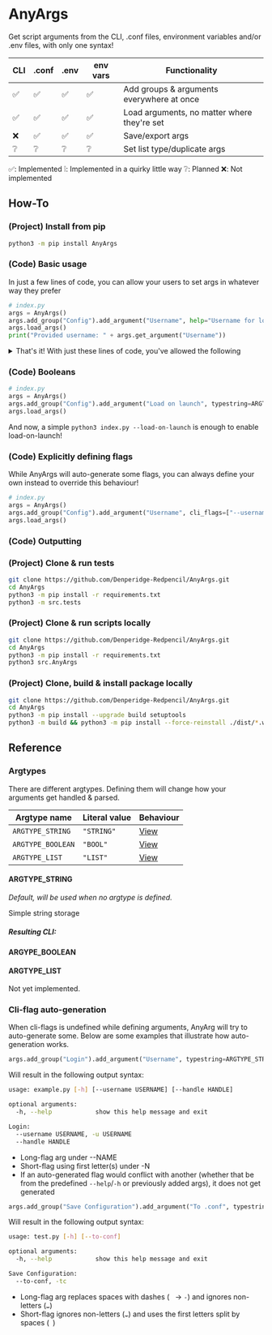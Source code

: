 # AnyArgs

Get script arguments from the CLI, .conf files, environment variables and/or .env files, with only one syntax!


| CLI  | .conf | .env | env vars | Functionality | 
| ---- | ----- | ---- | -------- | ------------- |
|  ✅  |  ✅   |  ✅  |    ✅    | Add groups & arguments everywhere at once        |
|  ✅  |  ✅   |  ✅  |    ✅    | Load arguments, no matter where they're set      |
|  ❌  |  ✅   |  ✅  |    ✅    | Save/export args                                 |
|  ❔  |  ❔   |  ❔  |    ❔    | Set list type/duplicate args                     |


✅: Implemented
❕: Implemented in a quirky little way
❔: Planned
❌: Not implemented

## How-To
### (Project) Install from pip
```bash
python3 -m pip install AnyArgs 
```

### (Code) Basic usage 
In just a few lines of code, you can allow your users to set args in whatever way they prefer
```python
# index.py
args = AnyArgs()
args.add_group("Config").add_argument("Username", help="Username for logging in")
args.load_args()
print("Provided username: " + args.get_argument("Username"))
```
<details>
<summary>That's it! With just these lines of code, you've allowed the following</summary>

- A help interface through `python3 index.py -h` or `python3 index.py --help`
- A CLI interface through `python3 index.py --username Denperidge` and `python3 index.py -u Denperidge`
- Allow configuring through a .env in the current working directory with `USERNAME=Denperidge`
- Allow configuring through environment variables with `export USERNAME=Denperidge`
- Allow configuring through a *.conf in the current working directory with 
    ```conf
    [Config]
    Username=Denperidge
    ```


</details>

### (Code) Booleans
```python
# index.py
args = AnyArgs()
args.add_group("Config").add_argument("Load on launch", typestring=ARGTYPE_BOOLEAN, help="Whether to load files on launch", default=False)
args.load_args()
```
And now, a simple `python3 index.py --load-on-launch` is enough to enable load-on-launch!

### (Code) Explicitly defining flags
While AnyArgs will auto-generate some flags, you can always define your own instead to override this behaviour!
```python
# index.py
args = AnyArgs()
args.add_group("Config").add_argument("Username", cli_flags=["--username", "--login", "--email"])
args.load_args()
```

### (Code) Outputting 

### (Project) Clone & run tests
```bash
git clone https://github.com/Denperidge-Redpencil/AnyArgs.git
cd AnyArgs
python3 -m pip install -r requirements.txt
python3 -m src.tests
```

### (Project) Clone & run scripts locally
```bash
git clone https://github.com/Denperidge-Redpencil/AnyArgs.git
cd AnyArgs
python3 -m pip install -r requirements.txt
python3 src.AnyArgs
```

### (Project) Clone, build & install package locally
```bash
git clone https://github.com/Denperidge-Redpencil/AnyArgs.git
cd AnyArgs
python3 -m pip install --upgrade build setuptools
python3 -m build && python3 -m pip install --force-reinstall ./dist/*.whl
```

## Reference
### Argtypes
There are different argtypes. Defining them will change how your arguments get handled & parsed.

| Argtype name      | Literal value     | Behaviour                 |
| ----------------- | ----------------- | ------------------------- |
| `ARGTYPE_STRING`  | `"STRING"`        | [View](#argtype_string)   |
| `ARGTYPE_BOOLEAN` | `"BOOL"`          | [View](#argype_boolean)   |
| `ARGTYPE_LIST`    | `"LIST"`          | [View](#argtype_list)     |

#### ARGTYPE_STRING
*Default, will be used when no argtype is defined.*

Simple string storage
##### Resulting CLI:




#### ARGYPE_BOOLEAN


#### ARGTYPE_LIST
Not yet implemented.


### Cli-flag auto-generation
When cli-flags is undefined while defining arguments, AnyArg will try to auto-generate some. Below are some examples that illustrate how auto-generation works.

```python
args.add_group("Login").add_argument("Username", typestring=ARGTYPE_STRING).add_argument("Handle")
```

Will result in the following output syntax:
```bash
usage: example.py [-h] [--username USERNAME] [--handle HANDLE]

optional arguments:
  -h, --help            show this help message and exit

Login:
  --username USERNAME, -u USERNAME
  --handle HANDLE
```
- Long-flag arg under --NAME
- Short-flag using first letter(s) under -N
- If an auto-generated flag would conflict with another (whether that be from the predefined `--help`/`-h` or previously added args), it does not get generated


```python
args.add_group("Save Configuration").add_argument("To .conf", typestring=ARGTYPE_BOOLEAN)
```

Will result in the following output syntax:
```bash
usage: test.py [-h] [--to-conf]

optional arguments:
  -h, --help            show this help message and exit

Save Configuration:
  --to-conf, -tc
```
- Long-flag arg replaces spaces with dashes (` ` -> `-`) and ignores non-letters (~~`.`~~)
- Short-flag ignores non-letters (~~`.`~~) and uses the first letters split by spaces (` `) 





